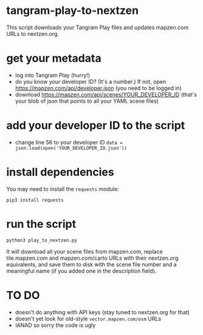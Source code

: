 # tangram-play-to-nextzen

This script downloads your Tangram Play files and updates mapzen.com URLs to nextzen.org.


# get your metadata

- log into Tangram Play (hurry!)
- do you know your developer ID? (It's a number.) If not, open https://mapzen.com/api/developer.json (you need to be logged in)
- download https://mapzen.com/api/scenes/YOUR_DEVELOPER_ID (that's your blob of json that points to all your YAML scene files)

# add your developer ID to the script

- change line 56 to your developer ID `data = json.load(open('YOUR_DEVELOPER_ID.json'))`

# install dependencies

You may need to install the `requests` module:

`pip3 install requests`

# run the script

`python3 play_to_nextzen.py`

It will download all your scene files from mapzen.com, replace tile.mapzen.com and mapzen.com/carto URLs with their nextzen.org equivalents, and save them to disk with the scene file number and a meaningful name (if you added one in the description field).

# TO DO

- doesn't do anything with API keys (stay tuned to nextzen.org for that)
- doesn't yet look for old-style `vector.mapzen.com/osm` URLs
- IANAD so sorry the code is ugly
